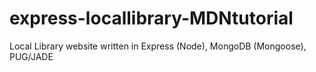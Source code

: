 # express-locallibrary-MDNtutorial
Local Library website written in Express (Node), MongoDB (Mongoose), PUG/JADE
